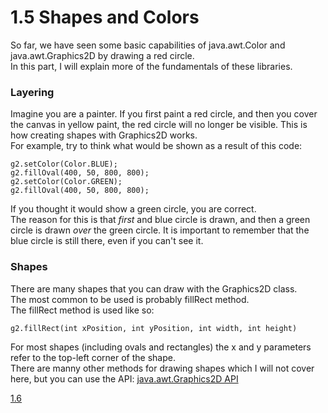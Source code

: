 # 1.5 Shapes and Colors

So far, we have seen some basic capabilities of java.awt.Color and java.awt.Graphics2D by drawing a red circle.  
In this part, I will explain more of the fundamentals of these libraries.

### Layering
Imagine you are a painter. If you first paint a red circle, and then you cover the canvas in yellow paint, the red circle will no longer be visible. This is how creating shapes with Graphics2D works.  
For example, try to think what would be shown as a result of this code:
    
    g2.setColor(Color.BLUE);
    g2.fillOval(400, 50, 800, 800);
    g2.setColor(Color.GREEN);
    g2.fillOval(400, 50, 800, 800);
    
If you thought it would show a green circle, you are correct.  
The reason for this is that *first* and blue circle is drawn, and then a green circle is drawn *over* the green circle. It is important to remember that the blue circle is still there, even if you can't see it.  
    
### Shapes

There are many shapes that you can draw with the Graphics2D class.  
The most common to be used is probably fillRect method.  
The fillRect method is used like so:
    
    g2.fillRect(int xPosition, int yPosition, int width, int height)
    
For most shapes (including ovals and rectangles) the x and y parameters refer to the top-left corner of the shape.  
There are manny other methods for drawing shapes which I will not cover here, but you can use the API: [java.awt.Graphics2D API](https://docs.oracle.com/javase/7/docs/api/java/awt/Graphics2D.html)

[1.6](https://github.com/Motirock/An-Introduction-To-Java-Graphics/tree/main/Part%201/1.6)
